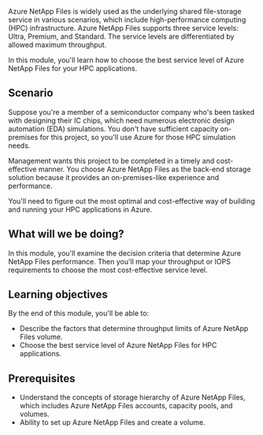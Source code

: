 Azure NetApp Files is widely used as the underlying shared file-storage service in various scenarios, which include high-performance computing (HPC) infrastructure. Azure NetApp Files supports three service levels: Ultra, Premium, and Standard. The service levels are differentiated by allowed maximum throughput.

In this module, you'll learn how to choose the best service level of Azure NetApp Files for your HPC applications.

## Scenario

Suppose you're a member of a semiconductor company who's been tasked with designing their IC chips, which need numerous electronic design automation (EDA) simulations. You don't have sufficient capacity on-premises for this project, so you'll use Azure for those HPC simulation needs.

Management wants this project to be completed in a timely and cost-effective manner. You choose Azure NetApp Files as the back-end storage solution because it provides an on-premises-like experience and performance.

You'll need to figure out the most optimal and cost-effective way of building and running your HPC applications in Azure.

## What will we be doing?

In this module, you'll examine the decision criteria that determine Azure NetApp Files performance. Then you'll map your throughput or IOPS requirements to choose the most cost-effective service level.

## Learning objectives

By the end of this module, you'll be able to:

- Describe the factors that determine throughput limits of Azure NetApp Files volume.
- Choose the best service level of Azure NetApp Files for HPC applications.

## Prerequisites

- Understand the concepts of storage hierarchy of Azure NetApp Files, which includes Azure NetApp Files accounts, capacity pools, and volumes.
- Ability to set up Azure NetApp Files and create a volume.
